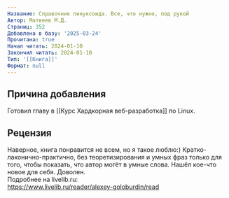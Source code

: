 ```yaml
---
Название: Справочник линуксоида. Все, что нужно, под рукой
Автор: Матвеев М.Д.
Страниц: 352
Добавлена в базу: '2025-03-24'
Прочитана: true
Начал читать: 2024-01-10
Закончил читать: 2024-01-10
Тип: '[[Книга]]'
Формат: null
---
```

## Причина добавления

Готовил главу в [[Курс Хардкорная веб-разработка]] по Linux.

## Рецензия

Наверное, книга понравится не всем, но я такое люблю:) Кратко-лаконично-практично, без теоретизирования и умных фраз только для того, чтобы показать, что автор могёт в умные слова. Нашёл кое-что новое для себя. Доволен.  
Подробнее на livelib.ru:  
https://www.livelib.ru/reader/alexey-goloburdin/read